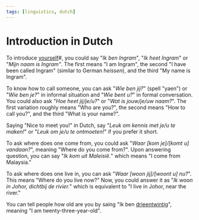 ```yaml
---
tags: [linguistics, dutch]
---
```


# Introduction in Dutch

To introduce [yourself](202205102304.md)#, you could say "*Ik ben Ingram*", "*Ik
heet Ingram*" or "*Mijn naam is Ingram"*. The first means "I am Ingram", the
second "I have been called Ingram" (similar to German *heissen*), and the third
"My name is Ingram".

To know how to call someone, you can ask "*Wie ben jij?*" (spell "yaen") or
"*Wie ben je?*" in informal situation and "*Wie bent u?*" in formal
conversation. You could also ask "*Hoe heet jij/je/u?*" or "*Wat is jouw/je/uw
naam?*". The first variation roughly means "Who are you?", the second means "How
to call you?", and the third "What is your name?".

Saying "Nice to meet you!" in Dutch, say "*Leuk om kennis met je/u te maken!*"
or "*Leuk om je/u te ontmoeten!*" if you prefer it short.

To ask where does one come from, you could ask "*Waar [kom je]/[komt u]
vandaan?*", meaning "Where do you come from?". Upon answering question, you can
say "*Ik kom uit Maleisië.*" which means "I come from Malaysia."

To ask where does one live in, you can ask "*Waar [woon jij]/[woont u] nu?*".
This means "Where do you live now?" Now, you could answer it as "*Ik woon in
Johor, dichtbij de rivier.*" which is equivalent to "I live in Johor, near the
river."

You can tell people how old are you by saing "Ik ben
[drieentwintig](202302222012.md)", meaning "I am twenty-three-year-old".
